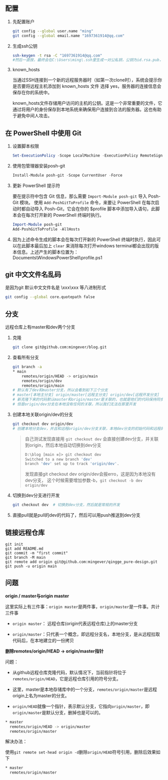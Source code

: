 ## 配置

1. 先配置账户

	``` bash
	git config --global user.name "ming"
	git config --global email.name "1697361914@qq.com"
	```

2. 生成ssh公钥

	``` bash
	ssh-keygen -t rsa -C "1697361914@qq.com"
	#然后一直按，最终会在C:\Users\ming\.ssh里生成一对公私钥，公钥为id.rsa.pub，复制里面的内容到github即可
	```

3. known_hosts

	当通过SSH连接到一个新的远程服务器时（如第一次clone时），系统会提示你是否要将远程主机添加到 known_hosts 文件
	选择 yes，服务器的连接信息会保存在你的系统中。

	known_hosts文件存储用户访问的主机的公钥。这是一个非常重要的文件，它通过将用户的身份保存到本地系统来确保用户连接到合法的服务器。这也有助于避免中间人攻击。

## 在 PowerShell 中使用 Git

1. 设置脚本权限

	``` powershell
	Set-ExecutionPolicy -Scope LocalMachine -ExecutionPolicy RemoteSigned -Force
	```

2. 使用包管理器安装posh-git

	``` powershell
	Install-Module posh-git -Scope CurrentUser -Force
	```

3. 更新 PowerShell 提示符

	要在提示符中包含 Git 信息，那么需要 `Import-Module posh-git` 导入 Posh-Git 模块。
	使用 `Add-PoshGitToProfile` 命令，来要让 PowerShell 在每次启动时都自动导入 Posh-Git，它会在你的 $profile 脚本中添加导入语句，此脚本会在每次打开新的 PowerShell 终端时执行。

	``` powershell
	Import-Module posh-git
	Add-PoshGitToProfile -AllHosts
	```

4. 因为上述命令生成的脚本会在每次打开新的 PowerShell 终端时执行，因此可以在此脚本最后加上 `clear` 来消除每次打开windows terminal都会出现的版本信息。上述产生的脚本位置为：Documents\WindowsPowerShell\profile.ps1

## git 中文文件名乱码

是因为git 默认中文文件名是 \xxx\xxx 等八进制形式

``` bash
git config --global core.quotepath false
```

## 分支

远程仓库上有master和dev两个分支

1. 克隆

	``` bash
	git clone git@github.com:mingever/blog.git
	```

2. 查看所有分支

	``` bash
	git branch -a
	* main
		remotes/origin/HEAD -> origin/main
		remotes/origin/dev
		remotes/origin/main
	# 默认有了dev和master分支，所以会看到如下三个分支
	# master[本地主分支] origin/master[远程主分支] origin/dev[远程开发分支]
	# 新克隆下来的代码默认master和origin/master是关联的，也就是他们的代码保持同步
	# 但是origin/dev分支在本地没有任何的关联，所以我们无法在那里开发
	```


3. 创建本地关联origin/dev的分支

	``` bash
	git checkout dev origin/dev  
	# 创建本地分支dev，并且和远程origin/dev分支关联，本地dev分支的初始代码和远程的dev分支代码一样
	```
	
	> 自己测试发现直接用 `git checkout dev` 会直接创建dev分支，并关联到origin，然后本地自动切换到dev分支
	>
	> ``` bash
	> D:\blog [main ≡]> git checkout dev
	> Switched to a new branch 'dev'
	> branch 'dev' set up to track 'origin/dev'.
	> ```
	>
	> 发现直接git checkout dev origin/dev会报erro，这是因为本地没有dev分支，
	> 这个时候需要增加参数-b，`git checkout -b dev origin/dev`
	
4. 切换到dev分支进行开发

	``` bash
	git checkout dev  # 切换到dev分支，然后就是常规的开发
	```

5. 直接pull就是pull的dev的代码了，然后可以用push推送到dev分支

## 链接远程仓库

```shell
git init
git add README.md
git commit -m "first commit"
git branch -M main
git remote add origin git@github.com:mingever/qingge_pure-design.git
git push -u origin main
```

## 问题

**origin / master与origin master**

这里实际上有三件事：`origin master`是两件事，`origin/master`是一件事。共计三件事

- `origin master`： 远程仓库(origin代表远程仓库)上的master分支

- `origin/master`：只代表一个概念，即远程分支名，本地分支，是从远程拉取代码后，在本地建立的一份拷贝

  

**删除remotes/origin/HEAD -> origin/master指针**

问题：

- 从github远程仓库克隆代码，默认情况下，当前指针将位于`remotes/origin/HEAD`，它是远程仓库引用的符号分支。

- 这里，master是本地存储库中的一个分支，`remotes/origin/master`是远程origin上名为master的分支。

- `origin/HEAD`就像一个指针，表示默认分支，它指向`origin/master`，即`origin/master`是默认分支，删掉也是可以的。

``` bash
* master
  remotes/origin/HEAD -> origin/master
  remotes/origin/master
```

解决办法：

使用`git remote set-head origin -d`删除`origin/HEAD`符号引用，删除后效果如下

``` bash
* master
  remotes/origin/master
```



